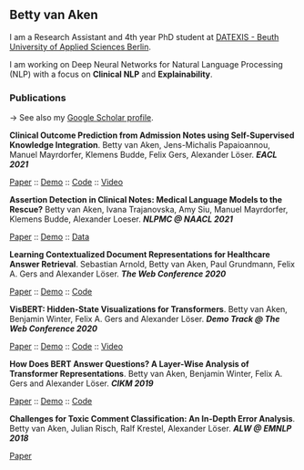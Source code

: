 ## Betty van Aken

I am a Research Assistant and 4th year PhD student at [DATEXIS - Beuth University of Applied Sciences Berlin](https://datexis.com). 

I am working on Deep Neural Networks for Natural Language Processing (NLP) with a focus on **Clinical NLP** and **Explainability**.

### Publications
-> See also my [Google Scholar profile](https://scholar.google.de/citations?user=3V75H5QAAAAJ).

**Clinical Outcome Prediction from Admission Notes using Self-Supervised Knowledge Integration**. Betty van Aken, Jens-Michalis Papaioannou, Manuel Mayrdorfer, Klemens Budde, Felix Gers, Alexander Löser. **_EACL 2021_**

[Paper](https://www.aclweb.org/anthology/2021.eacl-main.75/) :: [Demo]() :: [Code]() :: [Video]()

**Assertion Detection in Clinical Notes: Medical Language Models to the Rescue?** Betty van Aken, Ivana Trajanovska, Amy Siu, Manuel Mayrdorfer, Klemens Budde, Alexander Loeser. **_NLPMC @ NAACL 2021_**

[Paper](https://www.aclweb.org/anthology/2021.nlpmc-1.5/) :: [Demo](https://ehr-assertion-detection.demo.datexis.com/) :: [Data](https://github.com/bvanaken/clinical-assertion-data)

**Learning Contextualized Document Representations for Healthcare Answer Retrieval**. Sebastian Arnold, Betty van Aken, Paul Grundmann, Felix A. Gers and Alexander Löser. **_The Web Conference 2020_**

[Paper](https://arxiv.org/abs/2002.00835) :: [Demo](https://wiki.cdv.demo.datexis.com/) :: [Code](https://github.com/sebastianarnold/CDV)

**VisBERT: Hidden-State Visualizations for Transformers**. Betty van Aken, Benjamin Winter, Felix A. Gers and Alexander Löser. **_Demo Track @ The Web Conference 2020_**

[Paper](https://arxiv.org/pdf/2011.04507) :: [Demo](https://visbert.demo.datexis.com/) :: [Code](https://github.com/bvanaken/visbert) :: [Video](https://vimeo.com/383046202)

**How Does BERT Answer Questions? A Layer-Wise Analysis of Transformer Representations**. Betty van Aken, Benjamin Winter, Felix A. Gers and Alexander Löser. **_CIKM 2019_**

[Paper](https://arxiv.org/abs/1909.04925) :: [Demo](https://visbert.demo.datexis.com/) :: [Code](https://github.com/bvanaken/explain-BERT-QA)

**Challenges for Toxic Comment Classification: An In-Depth Error Analysis**. Betty van Aken, Julian Risch, Ralf Krestel, Alexander Löser. **_ALW @ EMNLP 2018_**

[Paper](https://arxiv.org/abs/1809.07572)
